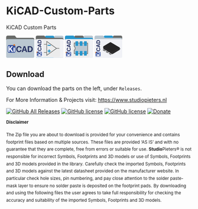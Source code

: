 # KiCAD-Custom-Parts
KiCAD Custom Parts

<img src="https://raw.githubusercontent.com/AchimPieters/KiCAD-Custom-Parts/main/icns/KiCAD.png" width="15%" height="15%">          <img src="https://raw.githubusercontent.com/AchimPieters/KiCAD-Custom-Parts/main/icns/KiCAD_Symbols.png" width="15%" height="15%">          <img src="https://raw.githubusercontent.com/AchimPieters/KiCAD-Custom-Parts/main/icns/KICAD_Footprints.png" width="15%" height="15%">          <img src="https://raw.githubusercontent.com/AchimPieters/KiCAD-Custom-Parts/main/icns/KiCAD_3D.png" width="15%" height="15%">

## Download

You can download the parts on the left, under `Releases`.

For More Information & Projects visit: https://www.studiopieters.nl

[![GitHub All Releases](https://img.shields.io/github/downloads/achimpieters/KiCAD-Custom-Parts/total?color=green)](https://github.com/achimpieters/KiCAD-Custom-Parts/releases) 
[![GitHub license](https://img.shields.io/badge/License-MIT-yellow.svg)](https://raw.githubusercontent.com/hyperion-project/hyperion.ng/master/LICENSE)
[![GitHub license](https://img.shields.io/github/v/release/achimpieters/KiCAD-Custom-Parts)](https://img.shields.io/github/v/release/achimpieters/KiCAD-Custom-Parts)
[![Donate](https://img.shields.io/badge/donate-PayPal-blue.svg)](https://paypal.me/AJFPieters)


<sup><b>Disclaimer</b></sup>

<sup>The Zip file you are about to download is provided for your convenience and contains footprint files based on multiple sources.</sup> <sup>These files are provided ‘AS IS’ and with no guarantee that they are complete, free from errors or suitable for use. <b>Studio</b>Pieters® is not responsible for incorrect Symbols, Footprints and 3D models or use of Symbols, Footprints and 3D models provided in the library.</sup> <sup>Carefully check the imported Symbols, Footprints and 3D models against the latest datasheet provided on the manufacturer website. In particular check hole sizes, pin numbering, and pay close attention to the solder paste-mask layer to ensure no solder paste is deposited on the footprint pads.</sup> <sup>By downloading and using the following files the user agrees to take full responsibility for checking the accuracy and suitability of the imported Symbols, Footprints and 3D models.</sup>

